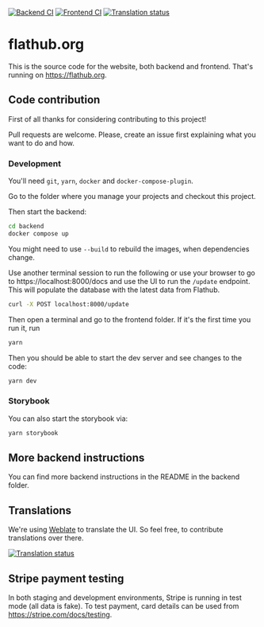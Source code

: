 [![Backend CI](https://github.com/flathub/website/actions/workflows/backend_ci.yml/badge.svg)](https://github.com/flathub/website/actions/workflows/backend_ci.yml)
[![Frontend CI](https://github.com/flathub/website/actions/workflows/frontend_ci.yml/badge.svg)](https://github.com/flathub/website/actions/workflows/frontend_ci.yml)
[![Translation status](https://hosted.weblate.org/widgets/flathub/-/frontend/svg-badge.svg)](https://hosted.weblate.org/engage/flathub/)

# flathub.org

This is the source code for the website, both backend and frontend. That's running on https://flathub.org.

## Code contribution

First of all thanks for considering contributing to this project!

Pull requests are welcome. Please, create an issue first explaining what you want to do and how.

### Development

You'll need `git`, `yarn`, `docker` and `docker-compose-plugin`.

Go to the folder where you manage your projects and checkout this project.

Then start the backend:

```sh
cd backend
docker compose up
```

You might need to use `--build` to rebuild the images, when dependencies change.

Use another terminal session to run the following or use your browser to go to https://localhost:8000/docs and use the UI to run the `/update` endpoint.
This will populate the database with the latest data from Flathub.

```sh
curl -X POST localhost:8000/update
```

Then open a terminal and go to the frontend folder.
If it's the first time you run it, run

```sh
yarn
```

Then you should be able to start the dev server and see changes to the code:

```sh
yarn dev
```

### Storybook

You can also start the storybook via:

```sh
yarn storybook
```

## More backend instructions

You can find more backend instructions in the README in the backend folder.

## Translations

We're using [Weblate](https://hosted.weblate.org/engage/flathub/) to translate the UI. So feel free, to contribute translations over there.

<a href="https://hosted.weblate.org/engage/flathub/">
<img src="https://hosted.weblate.org/widgets/flathub/-/glossary/multi-auto.svg" alt="Translation status" />
</a>

## Stripe payment testing

In both staging and development environments, Stripe is running in test mode (all data is fake).
To test payment, card details can be used from https://stripe.com/docs/testing.
